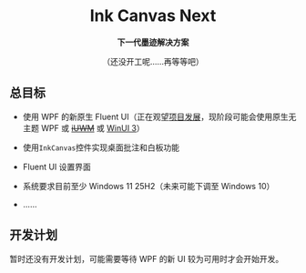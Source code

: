 <div align=center>

  # Ink Canvas Next
  **下一代墨迹解决方案** 

  <!--*Made with ❤ by [<picture><source media="(prefers-color-scheme: dark)" srcset="https://images.weserv.nl/?url=github.com/ShihaoShen2025.png?v=4&h=64&w=64&fit=cover&mask=circle&maxage=7d&bg=222"><img src="https://images.weserv.nl/?url=github.com/ShihaoShen2025.png?v=4&h=64&w=64&fit=cover&mask=circle&maxage=7d&bg=fff" width="20" height="20"/></picture>&nbsp;<a href="https://github.com/ShihaoShen2025">Shihao Shen</a>](https://github.com/ShihaoShen2025/)*
-->
  （还没开工呢……再等等吧）
</div>

<!--
一款革命性的桌面绘制软件，基于 .NET 10 WPF 的 InkCanvas 控件和原生 WPF Fluent UI（和/或 WinUI 3）开发。 <br>
灵感来自 [Ink Canvas by WXRIW](https://github.com/WXRIW/Ink-Canvas)、[Ink Canvas Artistry](https://github.com/WuChanging/Ink-Canvas)、[Ink Canvas Plus](https://www.khyan.top/apps/Ink-Canvas-Plus)、[Ink Canvas for Class](https://github.com/InkCanvas/InkCanvasForClass)、[Ink Canvas Better](https://github.com/BaiYang2238/Ink-Canvas-Better)、[InkCanvasForClass Community Edition](https://github.com/InkCanvasForClass/community)以及其他相关软件。
-->

## 总目标

- 使用 WPF 的新原生 Fluent UI（正在观望[项目发展](https://github.com/dotnet/wpf/issues/8538)，现阶段可能会使用原生无主题 WPF 或 ~~[iUWM](https://github.com/iNKORE-NET/UI.WPF.Modern)~~ 或 [WinUI 3](https://github.com/microsoft/microsoft-ui-xaml)）

- 使用`InkCanvas`控件实现桌面批注和白板功能

- Fluent UI 设置界面

- 系统要求目前至少 Windows 11 25H2（未来可能下调至 Windows 10）

- ……
## 开发计划

  暂时还没有开发计划，可能需要等待 WPF 的新 UI 较为可用时才会开始开发。

